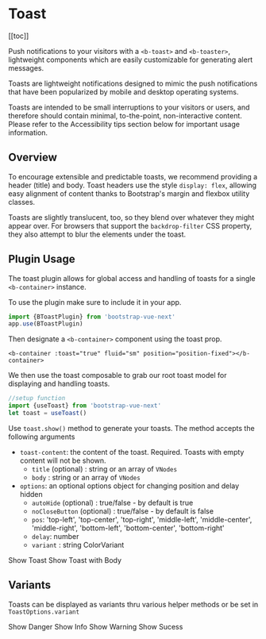 # Toast

<ClientOnly>
  <Teleport to=".bd-toc">

[[toc]]

  </Teleport>
</ClientOnly>

<div class="lead mb-5">

Push notifications to your visitors with a `<b-toast>` and `<b-toaster>`, lightweight components which are easily customizable for generating alert messages.

</div>

Toasts are lightweight notifications designed to mimic the push notifications that have been popularized by mobile and desktop operating systems.

Toasts are intended to be small interruptions to your visitors or users, and therefore should contain minimal, to-the-point, non-interactive content. Please refer to the Accessibility tips section below for important usage information.

## Overview

To encourage extensible and predictable toasts, we recommend providing a header (title) and body. Toast headers use the style `display: flex`, allowing easy alignment of content thanks to Bootstrap's margin and flexbox utility classes.

Toasts are slightly translucent, too, so they blend over whatever they might appear over. For browsers that support the `backdrop-filter` CSS property, they also attempt to blur the elements under the toast.

## Plugin Usage

The toast plugin allows for global access and handling of toasts for a single `<b-container>` instance.

To use the plugin make sure to include it in your app.

```js
import {BToastPlugin} from 'bootstrap-vue-next'
app.use(BToastPlugin)
```

Then designate a `<b-container>` component using the toast prop.

```vue-html
<b-container :toast="true" fluid="sm" position="position-fixed"></b-container>
```

We then use the toast composable to grab our root toast model for displaying and handling toasts.

```js
//setup function
import {useToast} from 'bootstrap-vue-next'
let toast = useToast()
```

Use `toast.show()` method to generate your toasts. The method accepts the following arguments

- `toast-content`: the content of the toast. Required.
  Toasts with empty content will not be shown.
  - `title` (optional) : string or an array of `VNodes`
  - `body` : string or an array of `VNodes`
- `options`: an optional options object for changing position and delay hidden
  - `autoHide` (optional) : true/false - by default is true
  - `noCloseButton` (optional) : true/false - by default is false
  - `pos`: 'top-left', 'top-center', 'top-right', 'middle-left', 'middle-center', 'middle-right', 'bottom-left', 'bottom-center', 'bottom-right'
  - `delay`: number
  - `variant` : string ColorVariant

<HighlightCard>
<b-button class="" @click="show1">Show Toast</b-button>
<b-button class="ms-2" @click="show2">Show Toast with Body</b-button>
  <template #html>

```vue
<b-button class="" @click="show1">Show Toast</b-button>
<b-button class="ms-2" @click="show2">Show Toast with Body</b-button>
<script setup lang="ts">
let show1 = () => {
  toast.show({body: 'example title'}, {pos: 'bottom-right'})
}
let show2 = () => {
  toast.show(
    {title: 'example title', body: 'This is a toast'},
    {variant: 'info', pos: 'bottom-right'}
  )
}
</script>
```

  </template>
</HighlightCard>

## Variants

Toasts can be displayed as variants thru various helper methods or be set in `ToastOptions.variant`

<HighlightCard>
  <b-button class="" variant="danger" @click="variantshow1">Show Danger</b-button>
  <b-button class="ms-2" variant="info" @click="variantshow2">Show Info</b-button>
  <b-button class="ms-2" variant="warning" @click="variantshow3">Show Warning</b-button>
  <b-button class="ms-2" variant="success" @click="variantshow4">Show Sucess</b-button>
  <template #html>

```vue
<b-button class="" variant="danger" @click="variantshow1">Show Danger</b-button>
<b-button class="ms-2" variant="info" @click="variantshow2">Show Info</b-button>
<b-button class="ms-2" variant="warning" @click="variantshow3">Show Warning</b-button>
<b-button class="ms-2" variant="success" @click="variantshow4">Show Sucess</b-button>
<script setup lang="ts">
import {useToast} from 'bootstrap-vue-next'
let toast = useToast()
let variantshow1 = () => {
  toast.show({title: 'Item Deleted'}, {pos: 'bottom-center', variant: 'danger'})
}
let variantshow2 = () => {
  toast.show(
    {title: 'New Message', body: 'This is a toast'},
    {pos: 'bottom-right', variant: 'info'}
  )
}
let variantshow3 = () => {
  toast.show(
    {title: 'Warning for Item', body: 'Please check list'},
    {pos: 'bottom-right', variant: 'warning'}
  )
}
let variantshow4 = () => {
  toast.show(
    {title: 'Event Created!', body: 'Bootstrap Event'},
    {pos: 'bottom-right', variant: 'success'}
  )
}
</script>
```

  </template>
</HighlightCard>

<ComponentReference :data="data" />

<script setup lang="ts">
import {data} from '../../data/components/toast.data'
import ComponentReference from '../../components/ComponentReference.vue'
import {BButtonGroup, BButton, BToast, useToast} from 'bootstrap-vue-next'
import HighlightCard from '../../components/HighlightCard.vue'

let toast = useToast()


  let show1 = () => {toast.show({title: 'example title'}, {pos:'bottom-right'})};
  let show2 = () => {toast.show({title: 'example title', body: "This is a toast"}, {variant: 'info', pos:'bottom-right'})};

    let variantshow1 = () => {
    toast.show({title: 'Item Deleted'}, {pos: 'bottom-center', variant: 'danger'})
  }
  let variantshow2 = () => {
    toast.show(
      {title: 'New Message', body: 'This is a toast'},
      {pos: 'bottom-right', variant: 'info'}
    )
  }
  let variantshow3 = () => {
    toast.show(
      {title: 'Warning for Item', body: 'Please check list'},
      {pos: 'bottom-right', variant: 'warning'}
    )
  }
  let variantshow4 = () => {
    toast.show(
      {title: 'Event Created!', body: 'Bootstrap Event'},
      {pos: 'bottom-right', variant: 'success'}
    )
  }
</script>
